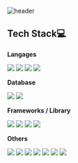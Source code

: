 ![header](https://capsule-render.vercel.app/api?type=waving&&color=0:2f43a8,100:c21e3f&height=170&section=header&text=Hello%20LeeJam's%20World&fontSize=30&&animation=twinkling&fontAlignY=30&fontColor=ffffffba)

## Tech Stack💻

**Langages**

<div>
  <img src="https://img.shields.io/badge/JavaScript-131418?style=for-the-badge&logo=javascript&logoColor=f7df1e" />
  <img src="https://img.shields.io/badge/TypeScript-131418?style=for-the-badge&logo=typescript&logoColor=007ACC" />
  <img src="https://img.shields.io/badge/HTML5-131418?style=for-the-badge&logo=html5&logoColor=E34F26" />
  <img src="https://img.shields.io/badge/CSS3-131418?style=for-the-badge&logo=css3&logoColor=1572B6" />
</div>

**Database**

<div>
  <img src="https://img.shields.io/badge/MySQL-131418?style=for-the-badge&logo=mysql&logoColor=4479A1" />
  <img src="https://img.shields.io/badge/Oracle-131418?style=for-the-badge&logo=oracle&logoColor=F80000" />
</div>

**Frameworks / Library**

<div>
  <img src="https://img.shields.io/badge/Node.js-131418?style=for-the-badge&logo=nodedotjs&logoColor=339933" />
  <img src="https://img.shields.io/badge/Vue.js-131418?style=for-the-badge&logo=vuedotjs&logoColor=4FC08D" />
  <img src="https://img.shields.io/badge/React-131418?style=for-the-badge&logo=react&logoColor=61DAFB" />
  <img src="https://img.shields.io/badge/Bootstrap-131418?style=for-the-badge&logo=bootstrap&logoColor=7952B3" />
</div>

**Others**

<div>
  <img src="https://img.shields.io/badge/Git-131418?style=for-the-badge&logo=git&logoColor=F05032" />
  <img src="https://img.shields.io/badge/Amazon_AWS-131418?style=for-the-badge&logo=amazonaws&logoColor=FF9900" />
  <img src="https://img.shields.io/badge/GraphQl-131418?style=for-the-badge&logo=graphql&logoColor=E434AA" />
  <img src="https://img.shields.io/badge/Docker-131418?style=for-the-badge&logo=docker&logoColor=2496ED" />
  <img src="https://img.shields.io/badge/Ubuntu-131418?style=for-the-badge&logo=ubuntu&logoColor=E95420" />
  <img src="https://img.shields.io/badge/Sass-131418?style=for-the-badge&logo=sass&logoColor=CC6699" />
  <img src="https://img.shields.io/badge/Markdown-131418?style=for-the-badge&logo=markdown&logoColor=white" />
</div>
